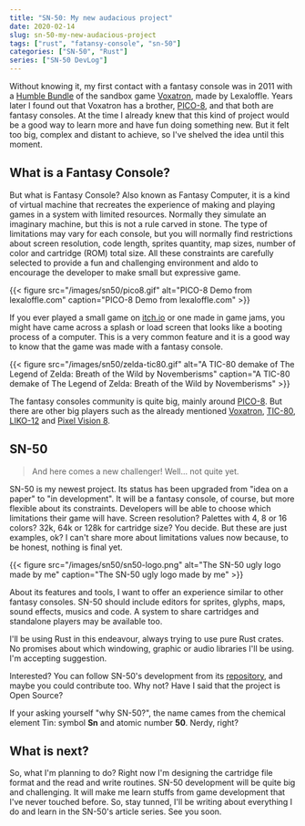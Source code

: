 ```yaml
---
title: "SN-50: My new audacious project"
date: 2020-02-14
slug: sn-50-my-new-audacious-project
tags: ["rust", "fatansy-console", "sn-50"]
categories: ["SN-50", "Rust"]
series: ["SN-50 DevLog"]
---
```


Without knowing it, my first contact with a fantasy console was in 2011 with a [Humble Bundle][humble-bundle] of the sandbox game [Voxatron][voxatron], made by Lexaloffle. Years later I found out that Voxatron has a brother, [PICO-8][pico8], and that both are fantasy consoles. At the time I already knew that this kind of project would be a good way to learn more and have fun doing something new. But it felt too big, complex and distant to achieve, so I've shelved the idea until this moment.

## What is a Fantasy Console?

But what is Fantasy Console? Also known as Fantasy Computer, it is a kind of virtual machine that recreates the experience of making and playing games in a system with limited resources. Normally they simulate an imaginary machine, but this is not a rule carved in stone. The type of limitations may vary for each console, but you will normally find restrictions about screen resolution, code length, sprites quantity, map sizes, number of color and cartridge (ROM) total size. All these constraints are carefully selected to provide a fun and challenging environment and aldo to encourage the developer to make small but expressive game.

{{< figure src="/images/sn50/pico8.gif" alt="PICO-8 Demo from lexaloffle.com" caption="PICO-8 Demo from lexaloffle.com" >}}

If you ever played a small game on [itch.io][itchio] or one made in game jams, you might have came across a splash or load screen that looks like a booting process of a computer. This is a very common feature and it is a good way to know that the game was made with a fantasy console.

{{< figure src="/images/sn50/zelda-tic80.gif" alt="A TIC-80 demake of The Legend of Zelda: Breath of the Wild by Novemberisms" caption="A TIC-80 demake of The Legend of Zelda: Breath of the Wild by Novemberisms" >}}

The fantasy consoles community is quite big, mainly around [PICO-8][pico8]. But there are other big players such as the already mentioned [Voxatron][voxatron], [TIC-80][tic80], [LIKO-12][liko12] and [Pixel Vision 8][pixelvision8].

## SN-50

> And here comes a new challenger! Well... not quite yet.

SN-50 is my newest project. Its status has been upgraded from "idea on a paper" to "in development". It will be a fantasy console, of course, but more flexible about its constraints. Developers will be able to choose which limitations their game will have. Screen resolution? Palettes with 4, 8 or 16 colors? 32k, 64k or 128k for cartridge size? You decide. But these are just examples, ok? I can't share more about limitations values now because, to be honest, nothing is final yet.

{{< figure src="/images/sn50/sn50-logo.png" alt="The SN-50 ugly logo made by me" caption="The SN-50 ugly logo made by me" >}}

About its features and tools, I want to offer an experience similar to other fantasy consoles. SN-50 should include editors for sprites, glyphs, maps, sound effects, musics and code. A system to share cartridges and standalone players may be available too.

I'll be using Rust in this endeavour, always trying to use pure Rust crates. No promises about which windowing, graphic or audio libraries I'll be using. I'm accepting suggestion.

Interested? You can follow SN-50's development from its [repository][sn80-repo], and maybe you could contribute too. Why not? Have I said that the project is Open Source?

If your asking yourself "why SN-50?", the name cames from the chemical element Tin: symbol **Sn** and atomic number **50**. Nerdy, right?

## What is next?

So, what I'm planning to do? Right now I'm designing the cartridge file format and the read and write routines. SN-50 development will be quite big and challenging. It will make me learn stuffs from game development that I've never touched before. So, stay tunned, I'll be writing about everything I do and learn in the SN-50's article series. See you soon.


[humble-bundle]: https://www.humblebundle.com/
[itchio]: https://itch.io/
[voxatron]: https://www.lexaloffle.com/voxatron.php
[pico8]: https://www.lexaloffle.com/pico-8.php
[tic80]: https://tic.computer/
[liko12]: https://liko-12.github.io/
[pixelvision8]: https://www.pixelvision8.com/
[sn80-repo]: https://github.com/TinTeam/SN-50
